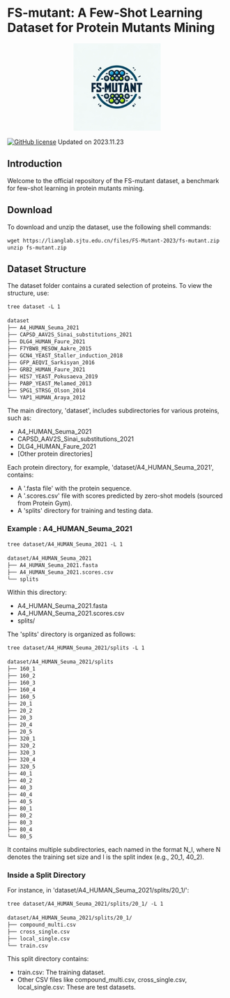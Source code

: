 # FS-mutant: A Few-Shot Learning Dataset for Protein Mutants Mining

<div align="center">
    <a href="https://github.com/ginnm/fs-mutant">
        <img width="200px" height="auto" src="https://github.com/ginnm/fs-mutant/blob/main/band.png">
    </a>
</div>

[![GitHub license](https://img.shields.io/github/license/ginnm/fs-mutant)](https://github.com/ginnm/fs-mutant/blob/main/LICENSE)
Updated on 2023.11.23

## Introduction

Welcome to the official repository of the FS-mutant dataset, a benchmark for few-shot learning in protein mutants mining.

## Download

To download and unzip the dataset, use the following shell commands:
```shell
wget https://lianglab.sjtu.edu.cn/files/FS-Mutant-2023/fs-mutant.zip
unzip fs-mutant.zip
```

## Dataset Structure

The dataset folder contains a curated selection of proteins. To view the structure, use:
```shell
tree dataset -L 1

dataset
├── A4_HUMAN_Seuma_2021
├── CAPSD_AAV2S_Sinai_substitutions_2021
├── DLG4_HUMAN_Faure_2021
├── F7YBW8_MESOW_Aakre_2015
├── GCN4_YEAST_Staller_induction_2018
├── GFP_AEQVI_Sarkisyan_2016
├── GRB2_HUMAN_Faure_2021
├── HIS7_YEAST_Pokusaeva_2019
├── PABP_YEAST_Melamed_2013
├── SPG1_STRSG_Olson_2014
└── YAP1_HUMAN_Araya_2012
```

The main directory, 'dataset', includes subdirectories for various proteins, such as:
- A4_HUMAN_Seuma_2021
- CAPSD_AAV2S_Sinai_substitutions_2021
- DLG4_HUMAN_Faure_2021
- [Other protein directories]

Each protein directory, for example, 'dataset/A4_HUMAN_Seuma_2021', contains:

- A '.fasta file' with the protein sequence.
- A '.scores.csv' file with scores predicted by zero-shot models (sourced from Protein Gym).
- A 'splits' directory for training and testing data.

### Example : A4_HUMAN_Seuma_2021
```shell
tree dataset/A4_HUMAN_Seuma_2021 -L 1

dataset/A4_HUMAN_Seuma_2021
├── A4_HUMAN_Seuma_2021.fasta
├── A4_HUMAN_Seuma_2021.scores.csv
└── splits
```

Within this directory:

- A4_HUMAN_Seuma_2021.fasta
- A4_HUMAN_Seuma_2021.scores.csv
- splits/

The 'splits' directory is organized as follows:

```shell
tree dataset/A4_HUMAN_Seuma_2021/splits -L 1

dataset/A4_HUMAN_Seuma_2021/splits
├── 160_1
├── 160_2
├── 160_3
├── 160_4
├── 160_5
├── 20_1
├── 20_2
├── 20_3
├── 20_4
├── 20_5
├── 320_1
├── 320_2
├── 320_3
├── 320_4
├── 320_5
├── 40_1
├── 40_2
├── 40_3
├── 40_4
├── 40_5
├── 80_1
├── 80_2
├── 80_3
├── 80_4
└── 80_5
```

It contains multiple subdirectories, each named in the format N_I, where N denotes the training set size and I is the split index (e.g., 20_1, 40_2).

### Inside a Split Directory

For instance, in 'dataset/A4_HUMAN_Seuma_2021/splits/20_1/':
```
tree dataset/A4_HUMAN_Seuma_2021/splits/20_1/ -L 1

dataset/A4_HUMAN_Seuma_2021/splits/20_1/
├── compound_multi.csv
├── cross_single.csv
├── local_single.csv
└── train.csv
```

This split directory contains:
- train.csv: The training dataset.
- Other CSV files like compound_multi.csv, cross_single.csv, local_single.csv: These are test datasets.